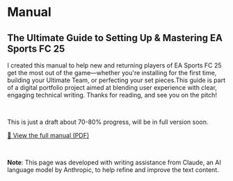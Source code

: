 # Manual 

## The Ultimate Guide to Setting Up & Mastering EA Sports FC 25


I created this manual to help new and returning players of EA Sports FC 25 get the most out of the game—whether you're installing for the first time, building your Ultimate Team, or perfecting your set pieces.This guide is part of a digital portfolio project aimed at blending user experience with clear, engaging technical writing. Thanks for reading, and see you on the pitch!

<br> 

This is just a draft about 70-80% progress, will be in full version soon.



[📄 View the full manual (PDF)](Manual_ENC4265.pdf)









<br>

**Note**: This page was developed with writing assistance from Claude, an AI language model by Anthropic, to help refine and improve the text content.

